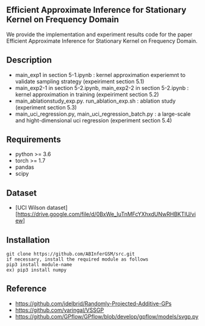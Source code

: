 ##  Efficient Approximate Inference for Stationary Kernel on Frequency Domain

We provide the implementation and experiment results code for the paper Efficient Approximate Inference for Stationary Kernel on Frequency Domain.


## Description

* main_exp1 in section 5-1.ipynb : kernel approximation experiemnt to validate sampling strategy (expeiriment section 5.1)
* main_exp2-1 in section 5-2.ipynb, main_exp2-2 in section 5-2.ipynb : kernel approximation in training (expeiriment section 5.2)
* main_ablationstudy_exp.py. run_ablation_exp.sh : ablation study (experiment section 5.3)
* main_uci_regression.py, main_uci_regression_batch.py : a large-scale and hight-dimensional uci regression (experiment section 5.4)



## Requirements

* python >= 3.6
* torch >= 1.7
* pandas
* scipy


## Dataset

* [UCI Wilson dataset][https://drive.google.com/file/d/0BxWe_IuTnMFcYXhxdUNwRHBKTlU/view]



## Installation

    git clone https://github.com/ABInferGSM/src.git
    if necessary, install the required module as follows
    pip3 install module-name
    ex) pip3 install numpy 




## Reference 

* https://github.com/idelbrid/Randomly-Projected-Additive-GPs
* https://github.com/yaringal/VSSGP
* https://github.com/GPflow/GPflow/blob/develop/gpflow/models/svgp.py





